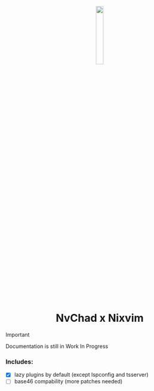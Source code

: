 <div align="center">
  <picture>
    <img src="https://fmway.id/logo/nvchad-nixvim.svg" width="20%" />
  </picture>
</div>
<h1 align="center">NvChad x Nixvim</h1>

> [!IMPORTANT]
> Documentation is still in Work In Progress

### Includes:
- [x] lazy plugins by default (except lspconfig and tsserver)
- [ ] base46 compability (more patches needed)
